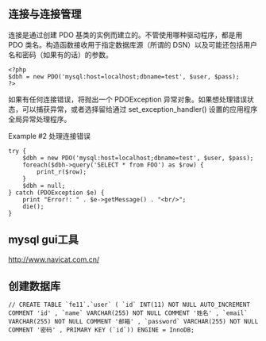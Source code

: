 ## 连接与连接管理

连接是通过创建 PDO 基类的实例而建立的。不管使用哪种驱动程序，都是用 PDO 类名。构造函数接收用于指定数据库源（所谓的 DSN）以及可能还包括用户名和密码（如果有的话）的参数。 

```
<?php
$dbh = new PDO('mysql:host=localhost;dbname=test', $user, $pass);
?> 
```

如果有任何连接错误，将抛出一个 PDOException 异常对象。如果想处理错误状态，可以捕获异常，或者选择留给通过 set_exception_handler() 设置的应用程序全局异常处理程序。 

Example #2 处理连接错误

```
try {
    $dbh = new PDO('mysql:host=localhost;dbname=test', $user, $pass);
    foreach($dbh->query('SELECT * from FOO') as $row) {
        print_r($row);
    }
    $dbh = null;
} catch (PDOException $e) {
    print "Error!: " . $e->getMessage() . "<br/>";
    die();
}
```


## mysql gui工具 
http://www.navicat.com.cn/

## 创建数据库

```
// CREATE TABLE `fe11`.`user` ( `id` INT(11) NOT NULL AUTO_INCREMENT COMMENT 'id' , `name` VARCHAR(255) NOT NULL COMMENT '姓名' , `email` VARCHAR(255) NOT NULL COMMENT '邮箱' , `password` VARCHAR(255) NOT NULL COMMENT '密码' , PRIMARY KEY (`id`)) ENGINE = InnoDB;
```